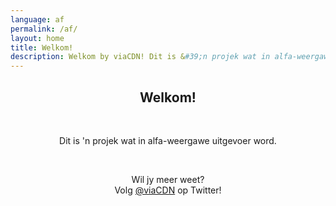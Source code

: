 ```yaml
---
language: af
permalink: /af/
layout: home
title: Welkom!
description: Welkom by viaCDN! Dit is &#39;n projek wat in alfa-weergawe uitgevoer word. Wil jy meer weet?
---
```


<center>
<h2>Welkom!</h2>
<br/>

<p>
Dit is &#39;n projek wat in alfa-weergawe uitgevoer word.
</p>

<br/>

<p>
Wil jy meer weet?
<br/>
Volg <a href="https://twitter.com/viaCDN" target="_blank" rel="noopener">@viaCDN</a> op Twitter!
</p>

<br/>
</center>
